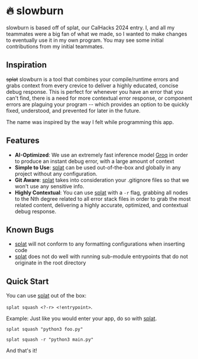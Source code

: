 # 🔥 slowburn

slowburn is based off of splat, our CalHacks 2024 entry. I, and all my teammates were a big fan of what we made, so I wanted to make changes to eventually use it in my own program. You may see some initial contributions from my initial teammates.

## Inspiration 
~~splat~~ slowburn is a tool that combines your compile/runtime errors and grabs context from every crevice to deliver a highly educated, concise debug response. This is perfect for whenever you have an error that you can't find, there is a need for more contextual error response, or component errors are plaguing your program -- which provides an option to be quickly fixed, understood, and prevented for later in the future. 

The name was inspired by the way I felt while programming this app.

## Features
- **AI-Optimized**: We use an extremely fast inference model [Groq](https://groq.com/) in order to produce an instant debug error, with a large amount of context
- **Simple to Use**: <ins>splat</ins> can be used out-of-the-box and globally in any project without any configuration.
- **Git Aware**: <ins>splat</ins> takes into consideration your .gitignore files so that we won't use any sensitive info.
- **Highly Contextual**: You can use <ins>splat</ins> with a `-r` flag, grabbing all nodes to the Nth degree related to all error stack files in order to grab the most related content, delivering a highly accurate, optimized, and contextual debug response.

## Known Bugs
- <ins>splat</ins> will not conform to any formatting configurations when inserting code
- <ins>splat</ins> does not do well with running sub-module entrypoints that do not originate in the root directory
  
## Quick Start
You can use <ins>splat</ins> out of the box:  

`splat squash <?-r> <!entrypoint>`.

Example:
Just like you would enter your app, do so with <ins>splat</ins>.  

`splat squash "python3 foo.py"`

`splat squash -r "python3 main.py"`

And that's it!
